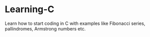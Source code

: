 # Learning-C

Learn how to start coding in C with examples like Fibonacci series, pallindromes, Armstrong numbers etc.
